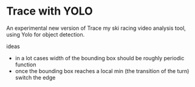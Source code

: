 # Trace with YOLO

An experimental new version of Trace my ski racing video analysis tool, using Yolo for object detection.

ideas

-   in a lot cases width of the bounding box should be roughly periodic function
-   once the bounding box reaches a local min (the transition of the turn) switch the edge
